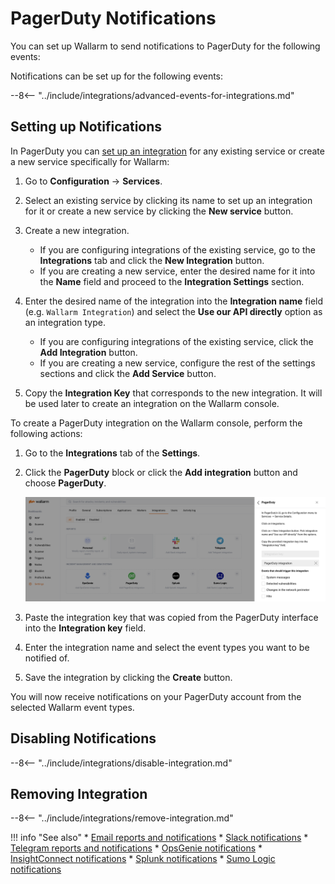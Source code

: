 [link-pagerduty-docs]: https://support.pagerduty.com/docs/services-and-integrations

#   PagerDuty Notifications

You can set up Wallarm to send notifications to PagerDuty for the following events:

Notifications can be set up for the following events:

--8<-- "../include/integrations/advanced-events-for-integrations.md"

##  Setting up Notifications

In PagerDuty you can [set up an integration][link-pagerduty-docs] for any existing service or create a new service specifically for Wallarm:

1. Go to **Configuration** → **Services**.

2. Select an existing service by clicking its name to set up an integration for it or create a new service by clicking the **New service** button.

3. Create a new integration.

    *   If you are configuring integrations of the existing service, go to the **Integrations** tab and click the **New Integration** button.
    *   If you are creating a new service, enter the desired name for it into the **Name** field and proceed to the **Integration Settings** section.
    
4. Enter the desired name of the integration into the **Integration name** field (e.g. `Wallarm Integration`) and select the **Use our API directly** option as an integration type.

    *   If you are configuring integrations of the existing service, click the **Add Integration** button.
    *   If you are creating a new service, configure the rest of the settings sections and click the **Add Service** button.
    
5. Copy the **Integration Key** that corresponds to the new integration. It will be used later to create an integration on the Wallarm console.

To create a PagerDuty integration on the Wallarm console, perform the following actions:

1. Go to the **Integrations** tab of the **Settings**.

2. Click the **PagerDuty** block or click the **Add integration** button and choose **PagerDuty**.

    ![!Adding integration via the button](../../../images/user-guides/settings/integrations/add-pagerduty-integration.png)

3. Paste the integration key that was copied from the PagerDuty interface into the **Integration key** field.

4. Enter the integration name and select the event types you want to be notified of.

5. Save the integration by clicking the **Create** button.

You will now receive notifications on your PagerDuty account from the selected Wallarm event types.

## Disabling Notifications

--8<-- "../include/integrations/disable-integration.md"

## Removing Integration

--8<-- "../include/integrations/remove-integration.md"

!!! info "See also"
    * [Email reports and notifications](email.md)
    * [Slack notifications](slack.md)
    * [Telegram reports and notifications](telegram.md)
    * [OpsGenie notifications](opsgenie.md)
    * [InsightConnect notifications](insightconnect.md)
    * [Splunk notifications](splunk.md)
    * [Sumo Logic notifications](sumologic.md)